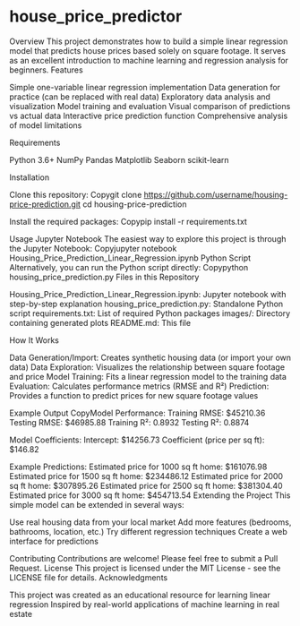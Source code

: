 # house_price_predictor
Overview
This project demonstrates how to build a simple linear regression model that predicts house prices based solely on square footage. It serves as an excellent introduction to machine learning and regression analysis for beginners.
Features

Simple one-variable linear regression implementation
Data generation for practice (can be replaced with real data)
Exploratory data analysis and visualization
Model training and evaluation
Visual comparison of predictions vs actual data
Interactive price prediction function
Comprehensive analysis of model limitations

Requirements

Python 3.6+
NumPy
Pandas
Matplotlib
Seaborn
scikit-learn

Installation

Clone this repository:
Copygit clone https://github.com/username/housing-price-prediction.git
cd housing-price-prediction

Install the required packages:
Copypip install -r requirements.txt


Usage
Jupyter Notebook
The easiest way to explore this project is through the Jupyter Notebook:
Copyjupyter notebook Housing_Price_Prediction_Linear_Regression.ipynb
Python Script
Alternatively, you can run the Python script directly:
Copypython housing_price_prediction.py
Files in this Repository

Housing_Price_Prediction_Linear_Regression.ipynb: Jupyter notebook with step-by-step explanation
housing_price_prediction.py: Standalone Python script
requirements.txt: List of required Python packages
images/: Directory containing generated plots
README.md: This file

How It Works

Data Generation/Import: Creates synthetic housing data (or import your own data)
Data Exploration: Visualizes the relationship between square footage and price
Model Training: Fits a linear regression model to the training data
Evaluation: Calculates performance metrics (RMSE and R²)
Prediction: Provides a function to predict prices for new square footage values

Example Output
CopyModel Performance:
Training RMSE: $45210.36
Testing RMSE: $46985.88
Training R²: 0.8932
Testing R²: 0.8874

Model Coefficients:
Intercept: $14256.73
Coefficient (price per sq ft): $146.82

Example Predictions:
Estimated price for 1000 sq ft home: $161076.98
Estimated price for 1500 sq ft home: $234486.12
Estimated price for 2000 sq ft home: $307895.26
Estimated price for 2500 sq ft home: $381304.40
Estimated price for 3000 sq ft home: $454713.54
Extending the Project
This simple model can be extended in several ways:

Use real housing data from your local market
Add more features (bedrooms, bathrooms, location, etc.)
Try different regression techniques
Create a web interface for predictions

Contributing
Contributions are welcome! Please feel free to submit a Pull Request.
License
This project is licensed under the MIT License - see the LICENSE file for details.
Acknowledgments

This project was created as an educational resource for learning linear regression
Inspired by real-world applications of machine learning in real estate
